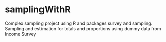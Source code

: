 # samplingWithR
Complex sampling project using R and  packages survey and sampling. Sampling and estimation for totals and proportions using dummy data from Income Survey
